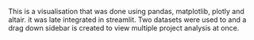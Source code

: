 This is a visualisation that was done using pandas, matplotlib, plotly and altair.
it was late integrated in streamlit.
Two datasets were used to and a drag down sidebar is created to view multiple project analysis at once.
